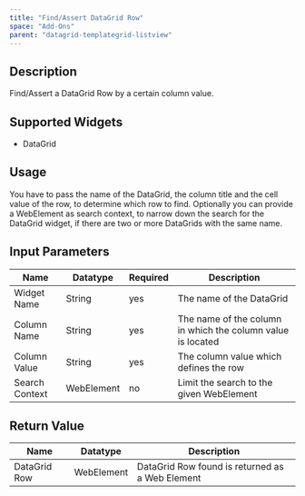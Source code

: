 ```yaml
---
title: "Find/Assert DataGrid Row"
space: "Add-Ons"
parent: "datagrid-templategrid-listview"
---
```


## Description

Find/Assert a DataGrid Row by a certain column value.

## Supported Widgets
 + DataGrid

## Usage

You have to pass the name of the DataGrid, the column title and the cell value of the row, to determine which row to find.
Optionally you can provide a WebElement as search context, to narrow down the search for the DataGrid widget, if there are two or more DataGrids with the same name.

## Input Parameters

Name | Datatype | Required | Description
--- | --- | --- | ---
Widget Name | String | yes | The name of the DataGrid
Column Name | String | yes |The name of the column in which the column value is located
Column Value | String | yes | The column value which defines the row
Search Context | WebElement | no | Limit the search to the given WebElement

## Return Value

Name | Datatype | Description
--- | --- | ---
DataGrid Row | WebElement | DataGrid Row found is returned as a Web Element
